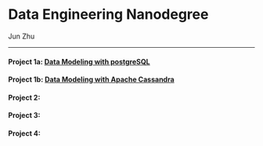 # Data Engineering Nanodegree

Jun Zhu
___

#### Project 1a: [Data Modeling with postgreSQL](./data_modeling_with_postgres)
#### Project 1b: [Data Modeling with Apache Cassandra](./data_modeling_with_apache_cassandra)
#### Project 2:
#### Project 3:
#### Project 4: